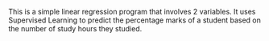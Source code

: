 This is a simple linear regression program that involves 2 variables. It uses Supervised Learning to predict the percentage marks of a student based on the number of study hours they studied.

